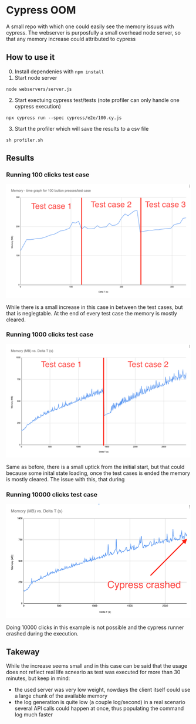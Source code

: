 # Cypress OOM

A small repo with which one could easily see the memory issuus with cypress. The webserver is
purposfully a small overhead node server, so that any memory increase could attributed to cypress

## How to use it
0. Install dependenies with `npm install`
1. Start node server
```
node webservers/server.js
```
2. Start exectuing cypress test/tests (note profiler can only handle one cypress execution)
```
npx cypress run --spec cypress/e2e/100.cy.js
```
3. Start the profiler which will save the results to a csv file
```
sh profiler.sh
```

## Results

### Running 100 clicks test case
![100 clicks](100_clicks.png)

While there is a small increase in this case in between the test cases, but that is neglegtable. At the end of every test case the memory is mostly cleared.



### Running 1000 clicks test case
![1000 clicks](1000_clicks.png)

Same as before, there is a small uptick from the initial start, but that could because some inital state loading, once the test cases is ended the memory is mostly cleared. The issue with this, that during



### Running 10000 clicks test case
![10000 clicks](10000_clicks.png)

Doing 10000 clicks in this example is not possible and the cypress runner crashed during the execution.

## Takeway
While the increase seems small and in this case can be said that the usage does not reflect real life scneario as test was executed for more than 30 minutes, but keep in mind:
 - the used server was very low weight, nowdays the client itself could use a large chunk of the available memory
 - the log generation is quite low (a couple log/second) in a real scenario several API calls could happen at once, thus populating the command log much faster

